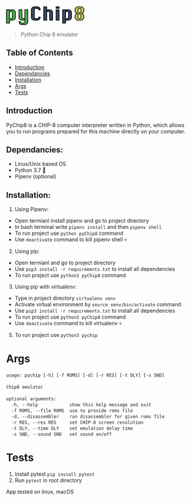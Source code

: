 ![logo](resources/pyChip8.png)
> Python Chip 8 emulator

## Table of Contents
- [Introduction](#introduction)
- [Dependancies](#dependancies)
- [Installation](#installation)
- [Args](#args)
- [Tests](#tests)

## Introduction
PyChip8 is a CHIP-8 computer interpreter written in Python, which allows you to run programs prepared for this machine directly on your computer. 

## Dependancies:
- Linux/Unix based OS
- Python 3.7 :snake:
- Pipenv (optional)

## Installation:
1. Using Pipenv:
* Open termianl install pipenv and go to project directory
* In bash terminal write `pipenv install` and then `pipenv shell`
* To run project use `python pyChip8` command
* Use `deactivate` command to kill pipenv shell :skull: 
2. Using pip:
* Open termianl and go to project directory
* Use `pip3 install -r requirements.txt` to install all dependencies
* To run project use `python3 pyChip8` command
3. Using pip with virtualenv:
* Type in project directory `virtualenv venv`
* Activate virtual environment by `source venv/bin/activate` command
* Use `pip3 install -r requirements.txt` to install all dependencies
* To run project use `python3 pyChip8` command
* Use `deactivate` command to kill virtualenv :skull: 
5. To run project use `python3 pychip`

# Args
```
usage: pychip [-h] [-f ROMS] [-d] [-r RES] [-t DLY] [-s SND]

Chip8 emulator

optional arguments:
  -h, --help            show this help message and exit
  -f ROMS, --file ROMS  use to provide roms file
  -d, --disassembler    run disassembler for given roms file
  -r RES, --res RES     set CHIP-8 screen resolution
  -t DLY, --time DLY    set emulation delay time
  -s SND, --sound SND   set sound on/off
```

# Tests
1. Install pytest `pip install pytest`
2. Run `pytest` in root directory

App tested on linux, macOS
